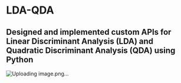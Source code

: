 # LDA-QDA


## Designed and implemented custom APIs for Linear Discriminant Analysis (LDA) and Quadratic Discriminant Analysis (QDA) using Python

![Uploading image.png…]()
